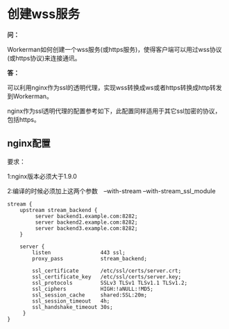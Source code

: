 # 创建wss服务

**问：**

Workerman如何创建一个wss服务(或https服务)，使得客户端可以用过wss协议(或https协议)来连接通讯。


**答：**

可以利用nginx作为ssl的透明代理，实现wss转换成ws或者https转换成http转发到Workerman。

nginx作为ssl透明代理的配置参考如下，此配置同样适用于其它ssl加密的协议，包括https。

## nginx配置
要求：

1:nginx版本必须大于1.9.0

2:编译的时候必须加上这两个参数　–with-stream –with-stream_ssl_module

```
stream {
    upstream stream_backend {
         server backend1.example.com:8282;
         server backend2.example.com:8282;
         server backend3.example.com:8282;
    }

    server {
        listen                443 ssl;
        proxy_pass            stream_backend;

        ssl_certificate       /etc/ssl/certs/server.crt;
        ssl_certificate_key   /etc/ssl/certs/server.key;
        ssl_protocols         SSLv3 TLSv1 TLSv1.1 TLSv1.2;
        ssl_ciphers           HIGH:!aNULL:!MD5;
        ssl_session_cache     shared:SSL:20m;
        ssl_session_timeout   4h;
        ssl_handshake_timeout 30s;
     }
}
```

